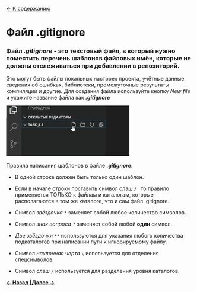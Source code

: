 [<- К содержанию](./readme.md)

# Файл .gitignore

### Файл ***.gitignore*** - это текстовый файл, в который нужно поместить перечень шаблонов файловых имён, которые не должны отслеживаться при добавлении в репозиторий. 

Это могут быть файлы локальных настроек проекта, учётные данные, сведения об ошибках, библиотеки, промежуточные результаты компиляции и другие. Для создания файла используйте кнопку *New file* и укажите название файла как ***.gitignore***

![New file](./assets/file.jpg "Создать файл")

Правила написания шаблонов в файле ***.gitignore***:

+ В одной строке должен быть только один шаблон.

+ Если в начале строки поставить символ _слэш_ `/ ` то правило применяется ТОЛЬКО к файлам и каталогам, которые располагаются в том же каталоге, что и сам файл .gitignore. 

+ Символ _звёздочка_ `*` заменяет собой любое количество символов.

+ Символ _знак вопроса_ `?` заменяет собой любой **один** символ.

+ _Две звёздочки_ `**` используются для указания любого количества подкаталогов при написании пути к игнорируемому файлу.

+ Символ _наклонная черта_ `\` используется для отделения спецсимволов.

+ Символ _слэш_ `/` используется для разделения уровня каталогов.

[**<- Назад |**](./first.md "Создание проекта")[**Далее ->**](./terminal.md "Терминал")